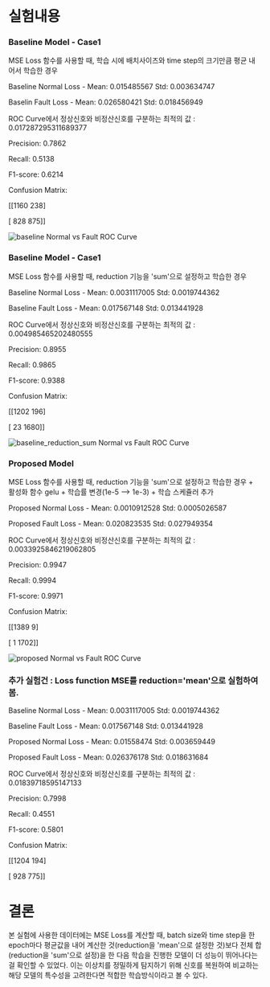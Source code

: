 # 실험내용

### Baseline Model - Case1

MSE Loss 함수를 사용할 때, 학습 시에 배치사이즈와 time step의 크기만큼 평균 내어서 학습한 경우

Baseline Normal Loss - Mean:  0.015485567  Std:  0.003634747

Baselin Fault Loss - Mean:  0.026580421  Std:  0.018456949

ROC Curve에서 정상신호와 비정산신호를 구분하는 최적의 값 : 0.017287295311689377

Precision: 0.7862

Recall: 0.5138

F1-score: 0.6214

Confusion Matrix:

[[1160  238]

 [ 828  875]]


![baseline Normal vs  Fault ROC Curve](https://github.com/user-attachments/assets/19061b81-f2c1-41b8-81ef-c94037a93f7c)

### Baseline Model - Case1

MSE Loss 함수를 사용할 때, reduction 기능을 'sum'으로 설정하고 학습한 경우

Baseline Normal Loss - Mean:  0.0031117005  Std:  0.0019744362

Baseline Fault Loss - Mean:  0.017567148  Std:  0.013441928

ROC Curve에서 정상신호와 비정산신호를 구분하는 최적의 값 : 0.004985465202480555

Precision: 0.8955

Recall: 0.9865

F1-score: 0.9388

Confusion Matrix:


[[1202  196]

 [  23 1680]]

![baseline_reduction_sum Normal vs  Fault ROC Curve](https://github.com/user-attachments/assets/5744835a-0871-44a4-9294-16235ca40bd7)

### Proposed Model

MSE Loss 함수를 사용할 때, reduction 기능을 'sum'으로 설정하고 학습한 경우 + 활성화 함수 gelu + 학습률 변경(1e-5 --> 1e-3) + 학습 스케쥴러 추가

Proposed Normal Loss - Mean:  0.0010912528  Std:  0.0005026587

Proposed Fault Loss - Mean:  0.020823535  Std:  0.027949354

ROC Curve에서 정상신호와 비정산신호를 구분하는 최적의 값 : 0.0033925846219062805

Precision: 0.9947

Recall: 0.9994

F1-score: 0.9971

Confusion Matrix:

[[1389    9]

 [   1 1702]]


![proposed Normal vs  Fault ROC Curve](https://github.com/user-attachments/assets/6b7f0803-8791-492e-9b3a-20753477dad3)


### 추가 실험건 : Loss function MSE를 reduction='mean'으로 실험하여봄.

Baseline Normal Loss - Mean:  0.0031117005  Std:  0.0019744362

Baseline Fault Loss - Mean:  0.017567148  Std:  0.013441928

Proposed Normal Loss - Mean:  0.01558474  Std:  0.003659449

Proposed Fault Loss - Mean:  0.026376178  Std:  0.018631684

ROC Curve에서 정상신호와 비정산신호를 구분하는 최적의 값 : 0.01839718595147133

Precision: 0.7998

Recall: 0.4551

F1-score: 0.5801

Confusion Matrix:

[[1204  194]

 [ 928  775]]

# 결론
본 실험에 사용한 데이터에는 MSE Loss를 계산할 때, batch size와 time step을 한 epoch마다 평균값을 내어 계산한 것(reduction을 'mean'으로 설정한 것)보다 전체 합(reduction을 'sum'으로 설정)을 한 다음 학습을 진행한 모델이 더 성능이 뛰어나다는걸 확인할 수 있었다. 이는 이상치를 정밀하게 탐지하기 위해 신호를 복원하여 비교하는 해당 모델의 특수성을 고려한다면 적합한 학습방식이라고 볼 수 있다.

